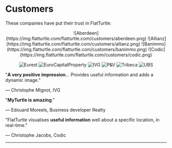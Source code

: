Customers
=========

These companies have put their trust in FlatTurtle:

<center>
![Aberdeen](https://img.flatturtle.com/flatturtle.com/customers/aberdeen.png)
![Allianz](https://img.flatturtle.com/flatturtle.com/customers/allianz.png)
![Banimmo](https://img.flatturtle.com/flatturtle.com/customers/banimmo.png)
![Codic](https://img.flatturtle.com/flatturtle.com/customers/codic.png)

![Eurest](https://img.flatturtle.com/flatturtle.com/customers/eurest.png)
![EuroCapitalProperty](https://img.flatturtle.com/flatturtle.com/customers/eurocapitalproperty.png)
![IVG](https://img.flatturtle.com/flatturtle.com/customers/ivg.png)
![P&V](https://img.flatturtle.com/flatturtle.com/customers/pv.png)
![Tribeca](https://img.flatturtle.com/flatturtle.com/customers/tribeca.png)
![UBS](https://img.flatturtle.com/flatturtle.com/customers/ubs.png)
</center>

"**A very positive impression**... 
Provides useful information and adds a dynamic image."

&mdash; Christophe Mignot, IVG

"**MyTurtle is amazing**."

&mdash; Edouard Moreels, Business developer Realty

"FlatTurtle visualises **useful information** well about a specific location, in real-time."

&mdash; Christophe Jacobs, Codic

***
